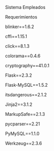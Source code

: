 Sistema Empleados

Requerimientos 


blinker==1.6.2

cffi==1.15.1

click==8.1.3

colorama==0.4.6

cryptography==41.0.1

Flask==2.3.2

Flask-MySQL==1.5.2

itsdangerous==2.1.2

Jinja2==3.1.2

MarkupSafe==2.1.3

pycparser==2.21

PyMySQL==1.1.0

Werkzeug==2.3.6
